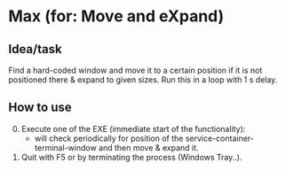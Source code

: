 # Max (for: Move and eXpand)

## Idea/task

Find a hard-coded window and move it to a certain position if it is not positioned there & expand to given sizes.
   Run this in a loop with 1 s delay.

## How to use
0. Execute one of the EXE (immediate start of the functionality):
	- will check periodically for position of the service-container-
	  terminal-window and then move & expand it.
1. Quit with F5 or by terminating the process (Windows Tray..).
